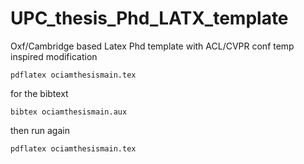 # UPC_thesis_Phd_LATX_template
 Oxf/Cambridge based Latex Phd template with ACL/CVPR conf temp inspired modification 


```
pdflatex ociamthesismain.tex 
```
for the bibtext

```
bibtex ociamthesismain.aux
``` 
then run again

```
pdflatex ociamthesismain.tex 
```
